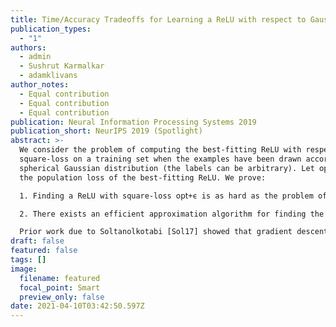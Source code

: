 ```yaml
---
title: Time/Accuracy Tradeoffs for Learning a ReLU with respect to Gaussian Marginals
publication_types:
  - "1"
authors:
  - admin
  - Sushrut Karmalkar
  - adamklivans
author_notes:
  - Equal contribution
  - Equal contribution
  - Equal contribution
publication: Neural Information Processing Systems 2019
publication_short: NeurIPS 2019 (Spotlight)
abstract: >-
  We consider the problem of computing the best-fitting ReLU with respect to
  square-loss on a training set when the examples have been drawn according to a
  spherical Gaussian distribution (the labels can be arbitrary). Let 𝗈𝗉𝗍<1 be
  the population loss of the best-fitting ReLU. We prove:

  1. Finding a ReLU with square-loss 𝗈𝗉𝗍+ϵ is as hard as the problem of learning sparse parities with noise, widely thought to be computationally intractable. This is the first hardness result for learning a ReLU with respect to Gaussian marginals, and our results imply -{\emph unconditionally}- that gradient descent cannot converge to the global minimum in polynomial time.

  2. There exists an efficient approximation algorithm for finding the best-fitting ReLU that achieves error O(opt^2/3). The algorithm uses a novel reduction to noisy halfspace learning with respect to 0/1 loss.

  Prior work due to Soltanolkotabi [Sol17] showed that gradient descent can find the best-fitting ReLU with respect to Gaussian marginals, if the training set is exactly labeled by a ReLU.
draft: false
featured: false
tags: []
image:
  filename: featured
  focal_point: Smart
  preview_only: false
date: 2021-04-10T03:42:50.597Z
---
```

